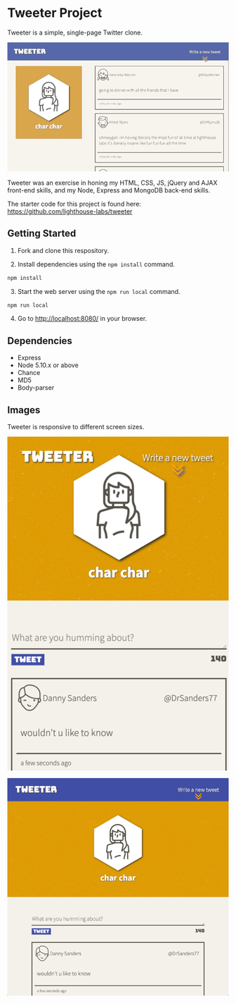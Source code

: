 # Tweeter Project

Tweeter is a simple, single-page Twitter clone.

![gif of tweet posting](https://github.com/charcharmasonjar/tweeter/blob/master/public/images/tweet.gif)

Tweeter was an exercise in honing my HTML, CSS, JS, jQuery and AJAX front-end skills, and my Node, Express and MongoDB back-end skills.

The starter code for this project is found here: https://github.com/lighthouse-labs/tweeter

## Getting Started

1. Fork and clone this respository.

2. Install dependencies using the `npm install` command.

```bash
npm install
```
3. Start the web server using the `npm run local` command.

```bash
npm run local
```
4. Go to <http://localhost:8080/> in your browser.

## Dependencies

- Express
- Node 5.10.x or above
- Chance
- MD5
- Body-parser

## Images

Tweeter is responsive to different screen sizes.

![screenshot of narrow screen](https://github.com/charcharmasonjar/tweeter/blob/master/public/images/skinny.png)

![screenshot of meedium screen](https://github.com/charcharmasonjar/tweeter/blob/master/public/images/tablet.png)